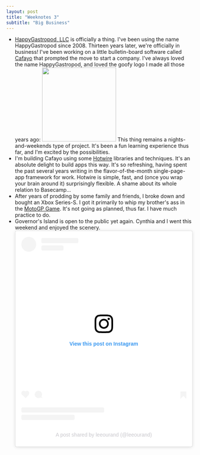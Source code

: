 ```yaml
---
layout: post
title: "Weeknotes 3"
subtitle: "Big Business"
---
```


- [HappyGastropod, LLC](https://happygastropod.com) is officially a thing. I've
  been using the name HappyGastropod since 2008. Thirteen years later, we're
  officially in business! I've been working on a little bulletin-board software
  called [Cafayo](https://cafayo.com) that prompted the move to start a company.
  I've always loved the name HappyGastropod, and loved the goofy logo I made
  all those years ago:
  <img src="https://happygastropod.com/images/logo.png" width=200 class="m-auto bg-yellow-200 p-3 rounded-lg">
  This thing remains a nights-and-weekends type of project. It's been a fun
  learning experience thus far, and I'm excited by the possibilities.
- I'm building Cafayo using some [Hotwire](https://hotwire.dev) libraries and
  techniques.  It's an absolute delight to build apps this way. It's so
  refreshing, having spent the past several years writing in the
  flavor-of-the-month single-page-app framework for work. Hotwire is simple,
  fast, and (once you wrap your brain around it) surprisingly flexible. A shame
  about its whole relation to Basecamp...
- After years of prodding by some family and friends, I broke down and bought
  an Xbox Series-S. I got it primarily to whip my brother's ass in the [MotoGP
  Game](https://motogpvideogame.com). It's not going as planned, thus far. I
  have much practice to do.
- Governor's Island is open to the public yet again. Cynthia and I went this
  weekend and enjoyed the scenery.
  <blockquote class="instagram-media"
  data-instgrm-captioned
  data-instgrm-permalink="https://www.instagram.com/p/CPMOzuHhrri/?utm_source=ig_embed&amp;utm_campaign=loading"
  data-instgrm-version="13" style=" background:#FFF; border:0;
  border-radius:3px; box-shadow:0 0 1px 0 rgba(0,0,0,0.5),0 1px 10px 0
  rgba(0,0,0,0.15); margin: 1px; max-width:540px; min-width:326px; padding:0;
  width:99.375%; width:-webkit-calc(100% - 2px); width:calc(100% - 2px);"><div
  style="padding:16px;"> <a
  href="https://www.instagram.com/p/CPMOzuHhrri/?utm_source=ig_embed&amp;utm_campaign=loading"
  style=" background:#FFFFFF; line-height:0; padding:0 0; text-align:center;
  text-decoration:none; width:100%;" target="_blank"> <div style=" display:
  flex; flex-direction: row; align-items: center;"> <div
  style="background-color: #F4F4F4; border-radius: 50%; flex-grow: 0; height:
  40px; margin-right: 14px; width: 40px;"></div> <div style="display: flex;
  flex-direction: column; flex-grow: 1; justify-content: center;"> <div style="
  background-color: #F4F4F4; border-radius: 4px; flex-grow: 0; height: 14px;
  margin-bottom: 6px; width: 100px;"></div> <div style=" background-color:
  #F4F4F4; border-radius: 4px; flex-grow: 0; height: 14px; width:
  60px;"></div></div></div><div style="padding: 19% 0;"></div> <div
  style="display:block; height:50px; margin:0 auto 12px; width:50px;"><svg
  width="50px" height="50px" viewBox="0 0 60 60" version="1.1"
  xmlns="https://www.w3.org/2000/svg"
  xmlns:xlink="https://www.w3.org/1999/xlink"><g stroke="none" stroke-width="1"
  fill="none" fill-rule="evenodd"><g transform="translate(-511.000000,
  -20.000000)" fill="#000000"><g><path d="M556.869,30.41 C554.814,30.41
  553.148,32.076 553.148,34.131 C553.148,36.186 554.814,37.852 556.869,37.852
  C558.924,37.852 560.59,36.186 560.59,34.131 C560.59,32.076 558.924,30.41
  556.869,30.41 M541,60.657 C535.114,60.657 530.342,55.887 530.342,50
  C530.342,44.114 535.114,39.342 541,39.342 C546.887,39.342 551.658,44.114
  551.658,50 C551.658,55.887 546.887,60.657 541,60.657 M541,33.886
  C532.1,33.886 524.886,41.1 524.886,50 C524.886,58.899 532.1,66.113 541,66.113
  C549.9,66.113 557.115,58.899 557.115,50 C557.115,41.1 549.9,33.886 541,33.886
  M565.378,62.101 C565.244,65.022 564.756,66.606 564.346,67.663 C563.803,69.06
  563.154,70.057 562.106,71.106 C561.058,72.155 560.06,72.803 558.662,73.347
  C557.607,73.757 556.021,74.244 553.102,74.378 C549.944,74.521 548.997,74.552
  541,74.552 C533.003,74.552 532.056,74.521 528.898,74.378 C525.979,74.244
  524.393,73.757 523.338,73.347 C521.94,72.803 520.942,72.155 519.894,71.106
  C518.846,70.057 518.197,69.06 517.654,67.663 C517.244,66.606 516.755,65.022
  516.623,62.101 C516.479,58.943 516.448,57.996 516.448,50 C516.448,42.003
  516.479,41.056 516.623,37.899 C516.755,34.978 517.244,33.391 517.654,32.338
  C518.197,30.938 518.846,29.942 519.894,28.894 C520.942,27.846 521.94,27.196
  523.338,26.654 C524.393,26.244 525.979,25.756 528.898,25.623 C532.057,25.479
  533.004,25.448 541,25.448 C548.997,25.448 549.943,25.479 553.102,25.623
  C556.021,25.756 557.607,26.244 558.662,26.654 C560.06,27.196 561.058,27.846
  562.106,28.894 C563.154,29.942 563.803,30.938 564.346,32.338 C564.756,33.391
  565.244,34.978 565.378,37.899 C565.522,41.056 565.552,42.003 565.552,50
  C565.552,57.996 565.522,58.943 565.378,62.101 M570.82,37.631 C570.674,34.438
  570.167,32.258 569.425,30.349 C568.659,28.377 567.633,26.702 565.965,25.035
  C564.297,23.368 562.623,22.342 560.652,21.575 C558.743,20.834 556.562,20.326
  553.369,20.18 C550.169,20.033 549.148,20 541,20 C532.853,20 531.831,20.033
  528.631,20.18 C525.438,20.326 523.257,20.834 521.349,21.575 C519.376,22.342
  517.703,23.368 516.035,25.035 C514.368,26.702 513.342,28.377 512.574,30.349
  C511.834,32.258 511.326,34.438 511.181,37.631 C511.035,40.831 511,41.851
  511,50 C511,58.147 511.035,59.17 511.181,62.369 C511.326,65.562
  511.834,67.743 512.574,69.651 C513.342,71.625 514.368,73.296 516.035,74.965
  C517.703,76.634 519.376,77.658 521.349,78.425 C523.257,79.167 525.438,79.673
  528.631,79.82 C531.831,79.965 532.853,80.001 541,80.001 C549.148,80.001
  550.169,79.965 553.369,79.82 C556.562,79.673 558.743,79.167 560.652,78.425
  C562.623,77.658 564.297,76.634 565.965,74.965 C567.633,73.296 568.659,71.625
  569.425,69.651 C570.167,67.743 570.674,65.562 570.82,62.369 C570.966,59.17
  571,58.147 571,50 C571,41.851 570.966,40.831
  570.82,37.631"></path></g></g></g></svg></div><div style="padding-top: 8px;">
  <div style=" color:#3897f0; font-family:Arial,sans-serif; font-size:14px;
  font-style:normal; font-weight:550; line-height:18px;"> View this post on
  Instagram</div></div><div style="padding: 12.5% 0;"></div> <div
  style="display: flex; flex-direction: row; margin-bottom: 14px; align-items:
  center;"><div> <div style="background-color: #F4F4F4; border-radius: 50%;
  height: 12.5px; width: 12.5px; transform: translateX(0px)
  translateY(7px);"></div> <div style="background-color: #F4F4F4; height:
  12.5px; transform: rotate(-45deg) translateX(3px) translateY(1px); width:
  12.5px; flex-grow: 0; margin-right: 14px; margin-left: 2px;"></div> <div
  style="background-color: #F4F4F4; border-radius: 50%; height: 12.5px; width:
  12.5px; transform: translateX(9px) translateY(-18px);"></div></div><div
  style="margin-left: 8px;"> <div style=" background-color: #F4F4F4;
  border-radius: 50%; flex-grow: 0; height: 20px; width: 20px;"></div> <div
  style=" width: 0; height: 0; border-top: 2px solid transparent; border-left:
  6px solid #f4f4f4; border-bottom: 2px solid transparent; transform:
  translateX(16px) translateY(-4px) rotate(30deg)"></div></div><div
  style="margin-left: auto;"> <div style=" width: 0px; border-top: 8px solid
  #F4F4F4; border-right: 8px solid transparent; transform:
  translateY(16px);"></div> <div style=" background-color: #F4F4F4; flex-grow:
  0; height: 12px; width: 16px; transform: translateY(-4px);"></div> <div
  style=" width: 0; height: 0; border-top: 8px solid #F4F4F4; border-left: 8px
  solid transparent; transform: translateY(-4px)
  translateX(8px);"></div></div></div> <div style="display: flex;
  flex-direction: column; flex-grow: 1; justify-content: center; margin-bottom:
  24px;"> <div style=" background-color: #F4F4F4; border-radius: 4px;
  flex-grow: 0; height: 14px; margin-bottom: 6px; width: 224px;"></div> <div
  style=" background-color: #F4F4F4; border-radius: 4px; flex-grow: 0; height:
  14px; width: 144px;"></div></div></a><p style=" color:#c9c8cd;
  font-family:Arial,sans-serif; font-size:14px; line-height:17px;
  margin-bottom:0; margin-top:8px; overflow:hidden; padding:8px 0 7px;
  text-align:center; text-overflow:ellipsis; white-space:nowrap;"><a
  href="https://www.instagram.com/p/CPMOzuHhrri/?utm_source=ig_embed&amp;utm_campaign=loading"
  style=" color:#c9c8cd; font-family:Arial,sans-serif; font-size:14px;
  font-style:normal; font-weight:normal; line-height:17px;
  text-decoration:none;" target="_blank">A post shared by leeourand
  (@leeourand)</a></p></div></blockquote> <script async
  src="//www.instagram.com/embed.js"></script>
